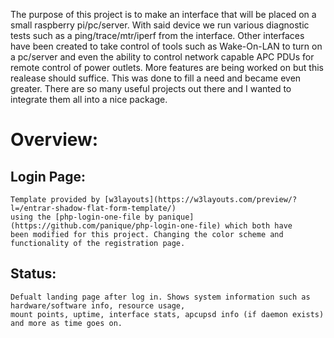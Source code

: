 The purpose of this project is to make an interface that will be placed on a small raspberry pi/pc/server. 
With said device we run various diagnostic tests such as a ping/trace/mtr/iperf from the interface. Other
interfaces have been created to take control of tools such as Wake-On-LAN to turn on a pc/server and even
the ability to control network capable APC PDUs for remote control of power outlets. More features are being
worked on but this realease should suffice. This was done to fill a need and became even greater. There are
so many useful projects out there and I wanted to integrate them all into a nice package. 

# Overview:

## Login Page:
    Template provided by [w3layouts](https://w3layouts.com/preview/?l=/entrar-shadow-flat-form-template/)
    using the [php-login-one-file by panique](https://github.com/panique/php-login-one-file) which both have 
    been modified for this project. Changing the color scheme and functionality of the registration page. 
    
## Status: 
    Defualt landing page after log in. Shows system information such as hardware/software info, resource usage,
    mount points, uptime, interface stats, apcupsd info (if daemon exists) and more as time goes on. 